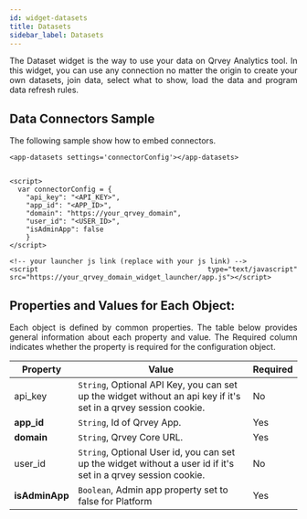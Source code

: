 ```yaml
---
id: widget-datasets
title: Datasets
sidebar_label: Datasets
---
```


<div style="text-align: justify">

The Dataset widget is the way to use your data on Qrvey Analytics tool. In this widget, you can use any connection no matter the origin to create your own datasets, join data, select what to show, load the data and program data refresh rules.

## Data Connectors Sample
The following sample show how to embed connectors.

```
<app-datasets settings='connectorConfig'></app-datasets>


<script>
  var connectorConfig = {
    "api_key": "<API_KEY>",
    "app_id": "<APP_ID>",
    "domain": "https://your_qrvey_domain",
    "user_id": "<USER_ID>",
    "isAdminApp": false 
    }
</script>

<!-- your launcher js link (replace with your js link) -->
<script type="text/javascript" src="https://your_qrvey_domain_widget_launcher/app.js"></script>
```




## Properties and Values for Each Object:

Each object is defined by common properties. The table below provides general information about each property and value. The Required column indicates whether the property is required for the configuration object.

| **Property** | **Value** | **Required** |
| --- | --- | --- |
| api_key | `String`, Optional API Key, you can set up the widget without an api key if it&#39;s set in a qrvey session cookie. | No |
| **app_id** | `String`, Id of Qrvey App. | Yes |
| **domain** | `String`, Qrvey Core URL. | Yes |
| user_id | `String`, Optional User id, you can set up the widget without a user id if it&#39;s set in a qrvey session cookie. | No  |
| **isAdminApp** | `Boolean`, Admin app property set to false for Platform | Yes |
